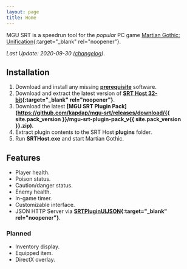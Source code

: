 ```yaml
---
layout: page
title: Home
---
```


MGU SRT is a speedrun tool for the *popular* PC game [Martian Gothic: Unification](https://en.wikipedia.org/wiki/Martian_Gothic:_Unification){:target="_blank" rel="noopener"}.

*Last Update: 2020-09-30 ([changelog](changelog.html))*.

## Installation

1. Download and install any missing **[prerequisite](/mgu-srt/downloads.html#Prerequisite)** software.
2. Download and extract the latest version of **[SRT Host 32-bit](https://www.neonblu.com/SRT/){:target="_blank" rel="noopener"}**.
3. Download the latest **[MGU SRT Plugin Pack](https://github.com/kapdap/mgu-srt/releases/download/{{ site.pack_version }}/mgu-srt-plugin-pack_v{{ site.pack_version }}.zip)**.
4. Extract plugin contents to the SRT Host **plugins** folder.
5. Run **SRTHost.exe** and start Martian Gothic.

## Features

* Player health.
* Poison status.
* Caution/danger status.
* Enemy health.
* In-game timer.
* Customizable interface.
* JSON HTTP Server via **[SRTPluginUIJSON](https://github.com/Squirrelies/SRTPluginUIJSON/){:target="_blank" rel="noopener"}**.

### Planned

* Inventory display.
* Equipped item.
* DirectX overlay.
